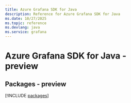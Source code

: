 ```yaml
---
title: Azure Grafana SDK for Java
description: Reference for Azure Grafana SDK for Java
ms.date: 10/27/2025
ms.topic: reference
ms.devlang: java
ms.service: grafana
---
```

# Azure Grafana SDK for Java - preview
## Packages - preview
[!INCLUDE [packages](grafana-index.md)]